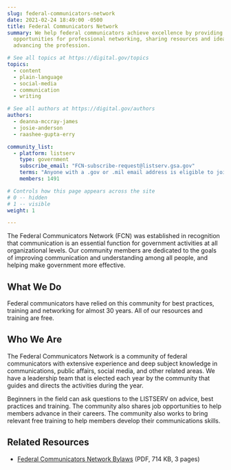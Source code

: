 ```yaml
---
slug: federal-communicators-network
date: 2021-02-24 18:49:00 -0500
title: Federal Communicators Network
summary: We help federal communicators achieve excellence by providing training,
  opportunities for professional networking, sharing resources and ideas, and
  advancing the profession.

# See all topics at https://digital.gov/topics
topics:
  - content
  - plain-language
  - social-media
  - communication
  - writing

# See all authors at https://digital.gov/authors
authors:
  - deanna-mccray-james
  - josie-anderson
  - raashee-gupta-erry

community_list:
  - platform: listserv
    type: government
    subscribe_email: "FCN-subscribe-request@listserv.gsa.gov"
    terms: "Anyone with a .gov or .mil email address is eligible to join."
    members: 1491

# Controls how this page appears across the site
# 0 -- hidden
# 1 -- visible
weight: 1

---
```


The Federal Communicators Network (FCN) was established in recognition that communication is an essential function for government activities at all organizational levels. Our community members are dedicated to the goals of improving communication and understanding among all people, and helping make government more effective.

## What We Do

Federal communicators have relied on this community for best practices, training and networking for almost 30 years. All of our resources and training are free.

## Who We Are

The Federal Communicators Network is a community of federal communicators with extensive experience and deep subject knowledge in communications, public affairs, social media, and other related areas. We have a leadership team that is elected each year by the community that guides and directs the activities during the year.

Beginners in the field can ask questions to the LISTSERV on advice, best practices and training. The community also shares job opportunities to help members advance in their careers. The community also works to bring relevant free training to help members develop their communications skills.

## Related Resources

- [Federal Communicators Network Bylaws](https://digital.gov/pdf/accessible_fcn_bylaws.pdf) (PDF, 714 KB, 3 pages)
